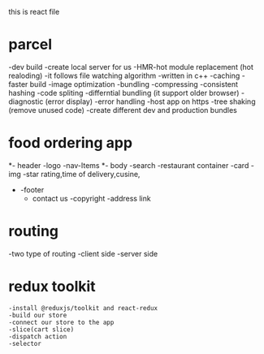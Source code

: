 this is react file
# parcel
-dev build
-create local server for us
-HMR-hot module  replacement (hot realoding)
-it follows file watching algorithm -written in c++
-caching -faster build 
-image optimization 
-bundling
-compressing
-consistent hashing
-code spliting
-differntial bundling (it support older browser)
-diagnostic (error display)
-error handling 
-host app on https
-tree shaking (remove unused code)
-create different dev and production bundles

# food ordering app
*- header
    -logo
    -nav-Items 
*- body
    -search
    -restaurant container
        -card
            -img
            -star rating,time of delivery,cusine,
* -footer
    - contact us
    -copyright
    -address link

# routing
-two type of routing 
    -client side
    -server side 

# redux toolkit
    -install @reduxjs/toolkit and react-redux
    -build our store
    -connect our store to the app
    -slice(cart slice)
    -dispatch action
    -selector
    

